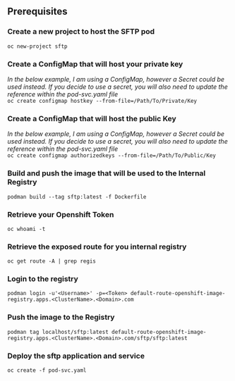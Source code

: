 ## Prerequisites

### Create a new project to host the SFTP pod  
`oc new-project sftp`  

### Create a ConfigMap that will host your private key  
*In the below example, I am using a ConfigMap, however a Secret could be used instead.  If you decide to use a secret, you will also need to update the reference within the pod-svc.yaml file*  
`oc create configmap hostkey --from-file=/Path/To/Private/Key`  


### Create a ConfigMap that will host the public Key  
*In the below example, I am using a ConfigMap, however a Secret could be used instead.  If you decide to use a secret, you will also need to update the reference within the pod-svc.yaml file*  
`oc create configmap authorizedkeys --from-file=/Path/To/Public/Key`  

### Build and push the image that will be used to the Internal Registry
`podman build --tag sftp:latest -f Dockerfile`

### Retrieve your Openshift Token  
`oc whoami -t`  

### Retrieve the exposed route for you internal registry  
`oc get route -A | grep regis`  

### Login to the registry  
`podman login -u'<Username>' -p=<Token> default-route-openshift-image-registry.apps.<ClusterName>.<Domain>.com`  

### Push the image to the Registry  
`podman tag localhost/sftp:latest default-route-openshift-image-registry.apps.<ClusterName>.<Domain>.com/sftp/sftp:latest`  

### Deploy the sftp application and service  
`oc create -f pod-svc.yaml`  
